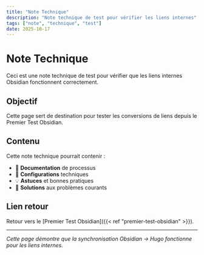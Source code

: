 ```yaml
---
title: "Note Technique"
description: "Note technique de test pour vérifier les liens internes"
tags: ["note", "technique", "test"]
date: 2025-10-17
---
```


# Note Technique

Ceci est une note technique de test pour vérifier que les liens internes Obsidian fonctionnent correctement.

## Objectif

Cette page sert de destination pour tester les conversions de liens depuis le Premier Test Obsidian.

## Contenu

Cette note technique pourrait contenir :
- 📝 **Documentation** de processus
- 🔧 **Configurations** techniques
- 💡 **Astuces** et bonnes pratiques
- 🐛 **Solutions** aux problèmes courants

## Lien retour

Retour vers le [Premier Test Obsidian]({{< ref "premier-test-obsidian" >}}).

---

*Cette page démontre que la synchronisation Obsidian → Hugo fonctionne pour les liens internes.*

